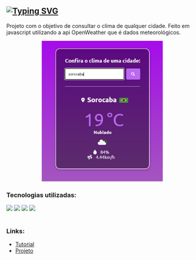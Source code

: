 <h2> <a href="https://git.io/typing-svg"><img src="https://readme-typing-svg.herokuapp.com/?color=e269c7&size=30&center=true&vCenter=true&font=Paytone+One&duration=1&repeat=false&random=false&width=1000&lines=Aplicação+de+Clima" alt="Typing SVG" /></a></h2>

Projeto com o objetivo de consultar o clima de qualquer cidade. Feito em javascript utilizando a api OpenWeather que é dados meteorológicos.
<div align="center">
     <img src="img/clima2.jpg" style="height:370px;"/>
     <br>
</div>

### Tecnologias utilizadas:
<div>
     <img src="https://img.shields.io/badge/javascript-%23323330.svg?style=for-the-badge&logo=javascript&logoColor=%23F7DF1E"/>
     <img src="https://img.shields.io/badge/html5-%23E34F26.svg?style=for-the-badge&logo=html5&logoColor=white"/>
     <img src="https://img.shields.io/badge/css3-%231572B6.svg?style=for-the-badge&logo=css3&logoColor=white"/>
     <img src="https://img.shields.io/badge/VS%20Code-0078d7.svg?style=for-the-badge&logo=visual-studio-code&logoColor=white"/>
</div><br>

### Links: 
- <a href="https://www.youtube.com/watch?v=VS8EBgPwsSU&ab_channel=MatheusBattisti-HoradeCodar">Tutorial</a>
- <a href="https://beatrizaribeiro.github.io/Clima/">Projeto</a>
